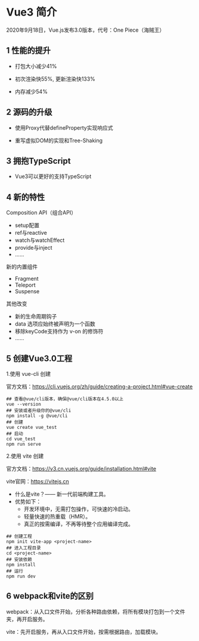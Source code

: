 # Vue3 简介

2020年9月18日，Vue.js发布3.0版本，代号：One Piece（海贼王）

## 1 性能的提升

- 打包大小减少41%

- 初次渲染快55%, 更新渲染快133%

- 内存减少54%

## 2 源码的升级

- 使用Proxy代替defineProperty实现响应式

- 重写虚拟DOM的实现和Tree-Shaking

## 3 拥抱TypeScript

- Vue3可以更好的支持TypeScript

## 4 新的特性

Composition API（组合API）

- setup配置
- ref与reactive
- watch与watchEffect
- provide与inject
- ......

新的内置组件

- Fragment
- Teleport
- Suspense

其他改变

- 新的生命周期钩子
- data 选项应始终被声明为一个函数
- 移除keyCode支持作为 v-on 的修饰符
- ......

## 5 创建Vue3.0工程

1.使用 vue-cli 创建

官方文档：<https://cli.vuejs.org/zh/guide/creating-a-project.html#vue-create>

```shell
## 查看@vue/cli版本，确保@vue/cli版本在4.5.0以上
vue --version
## 安装或者升级你的@vue/cli
npm install -g @vue/cli
## 创建
vue create vue_test
## 启动
cd vue_test
npm run serve
```

2.使用 vite 创建

官方文档：<https://v3.cn.vuejs.org/guide/installation.html#vite>

vite官网：<https://vitejs.cn>

- 什么是vite？—— 新一代前端构建工具。
- 优势如下：
  - 开发环境中，无需打包操作，可快速的冷启动。
  - 轻量快速的热重载（HMR）。
  - 真正的按需编译，不再等待整个应用编译完成。

```shell
## 创建工程
npm init vite-app <project-name>
## 进入工程目录
cd <project-name>
## 安装依赖
npm install
## 运行
npm run dev
```

## 6 webpack和vite的区别

webpack：从入口文件开始，分析各种路由依赖，将所有模块打包到一个文件夹，再开启服务。

vite：先开启服务，再从入口文件开始，按需根据路由，加载模块。
